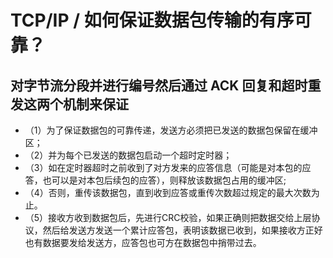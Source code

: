 # TCP/IP / 如何保证数据包传输的有序可靠？

## 对字节流分段并进行编号然后通过 ACK 回复和超时重发这两个机制来保证

* （1）为了保证数据包的可靠传递，发送方必须把已发送的数据包保留在缓冲区；
* （2）并为每个已发送的数据包启动一个超时定时器；
* （3）如在定时器超时之前收到了对方发来的应答信息（可能是对本包的应答，也可以是对本包后续包的应答），则释放该数据包占用的缓冲区;
* （4）否则，重传该数据包，直到收到应答或重传次数超过规定的最大次数为止。
* （5）接收方收到数据包后，先进行CRC校验，如果正确则把数据交给上层协议，然后给发送方发送一个累计应答包，表明该数据已收到，如果接收方正好也有数据要发给发送方，应答包也可方在数据包中捎带过去。
